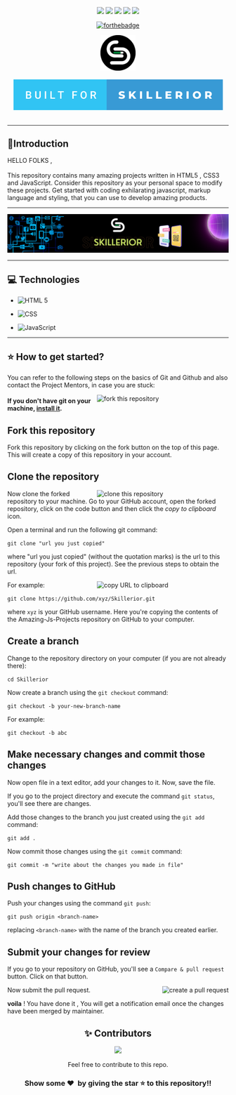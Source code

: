 <div align="center">

<a href="https://github.com/dheerajrao20/Skillerior/issues"><img src="https://img.shields.io/github/issues/dheerajrao20/Skillerior"></a>
<a href="https://github.com/dheerajrao20/Skillerior/pulls"><img src="https://img.shields.io/github/issues-pr/dheerajrao20/Skillerior"></a>
<a href="https://github.com/dheerajrao20/Skillerior/network/members"><img src="https://img.shields.io/github/forks/dheerajrao20/Skillerior"></a>
<a href="https://github.com/dheerajrao20/Skillerior/stargazers"><img src="https://img.shields.io/github/stars/dheerajrao20/Skillerior"></a>
<a href="https://github.com/dheerajrao20/Skillerior"><img src="https://img.shields.io/github/repo-size/dheerajrao20/Skillerior?color=yellow"></a>

[![forthebadge](https://forthebadge.com/images/badges/built-with-love.svg)](https://forthebadge.com)

<div align="center">
  <a href="https://www.youtube.com/channel/UC-22sS-BXL6XlsI5gAnMXYg?sub_confirmation=1">
     <img width="16%" src="https://github.com/dheerajrao20/Skillerior/blob/main/README%20Files/logo.png" />
  </a>
</div>
<br />
<div align="center">
  <a href="https://www.youtube.com/channel/UC-22sS-BXL6XlsI5gAnMXYg?sub_confirmation=1">
     <img  src="https://github.com/dheerajrao20/Skillerior/blob/main/README%20Files/built-for-skillerior.svg" />
  </a>
</div>
<br />
<hr>
  
<div align="left">
  
## 📌Introduction
HELLO FOLKS , <br><br>
  This repository contains many amazing projects written in HTML5 , CSS3 and JavaScript.  Consider this repository as your personal space to modify these projects. Get started with coding exhilarating javascript, markup language and styling, that you can use to develop amazing products.
<hr>
  <div align="center">
  <a href="https://www.youtube.com/channel/UC-22sS-BXL6XlsI5gAnMXYg?sub_confirmation=1">
     <img  src="https://github.com/dheerajrao20/Skillerior/blob/main/README%20Files/chart.png" />
  </a>
</div>
  <hr>
  
## 💻 Technologies

- ![HTML 5](https://forthebadge.com/images/badges/uses-html.svg)
- ![CSS](https://forthebadge.com/images/badges/uses-css.svg)
- ![JavaScript](https://forthebadge.com/images/badges/uses-js.svg)
  
  </div>
  <hr>
  <div align="left">
  
  ## ⭐ How to get started?

You can refer to the following steps  on the basics of Git and Github and also contact the Project Mentors, in case you are stuck:

<img align="right" width="300" src="https://firstcontributions.github.io/assets/Readme/fork.png" alt="fork this repository" />

#### If you don't have git on your machine, [install it](https://help.github.com/articles/set-up-git/).

## Fork this repository

Fork this repository by clicking on the fork button on the top of this page.
This will create a copy of this repository in your account.

## Clone the repository

<img align="right" width="300" src="https://firstcontributions.github.io/assets/Readme/clone.png" alt="clone this repository" />

Now clone the forked repository to your machine. Go to your GitHub account, open the forked repository, click on the code button and then click the _copy to clipboard_ icon.

Open a terminal and run the following git command:

```
git clone "url you just copied"
```

where "url you just copied" (without the quotation marks) is the url to this repository (your fork of this project). See the previous steps to obtain the url.

<img align="right" width="300" src="https://firstcontributions.github.io/assets/Readme/copy-to-clipboard.png" alt="copy URL to clipboard" />

For example:

```
git clone https://github.com/xyz/Skillerior.git
```

where `xyz` is your GitHub username. Here you're copying the contents of the Amazing-Js-Projects repository on GitHub to your computer.

## Create a branch

Change to the repository directory on your computer (if you are not already there):

```
cd Skillerior
```

Now create a branch using the `git checkout` command:

```
git checkout -b your-new-branch-name
```

For example:

```
git checkout -b abc
```

## Make necessary changes and commit those changes

Now open file in a text editor, add your changes to it. Now, save the file.


If you go to the project directory and execute the command `git status`, you'll see there are changes.

Add those changes to the branch you just created using the `git add` command:

```
git add .
```

Now commit those changes using the `git commit` command:

```
git commit -m "write about the changes you made in file"
```



## Push changes to GitHub

Push your changes using the command `git push`:

```
git push origin <branch-name>
```

replacing `<branch-name>` with the name of the branch you created earlier.

## Submit your changes for review

If you go to your repository on GitHub, you'll see a `Compare & pull request` button. Click on that button.

<img style="float: right;" src="https://firstcontributions.github.io/assets/Readme/compare-and-pull.png" alt="create a pull request" />

Now submit the pull request.

**voila** ! You have done it , You will get a notification email once the changes have been merged by maintainer.
  
</div>
    
<h2 align=center> ✨ Contributors </h2>
<a href="https://github.com/dheerajrao20/Skillerior/graphs/contributors">
  <img src="https://contributors-img.web.app/image?repo=dheerajrao20/Skillerior" />
</a>
    
Feel free to contribute to this repo.

### Show some ❤️&nbsp; by giving the star :star: to this repository!!
